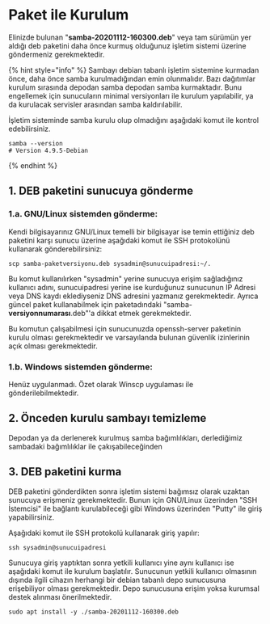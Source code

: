 # Paket ile Kurulum

Elinizde bulunan "**samba-20201112-160300.deb**" veya tam sürümün yer aldığı deb paketini daha önce kurmuş olduğunuz işletim sistemi üzerine göndermeniz gerekmektedir.

{% hint style="info" %}
Sambayı debian tabanlı işletim sistemine kurmadan önce, daha önce samba kurulmadığından emin olunmalıdır. Bazı dağıtımlar kurulum sırasında depodan samba depodan samba kurmaktadır. Bunu engellemek için sunucuların minimal versiyonları ile kurulum yapılabilir, ya da kurulacak servisler arasından samba kaldırılabilir.

İşletim sisteminde samba kurulu olup olmadığını aşağıdaki komut ile kontrol edebilirsiniz.

```text
samba --version
# Version 4.9.5-Debian
```
{% endhint %}

## 1. DEB paketini sunucuya gönderme

### 1.a. GNU/Linux sistemden gönderme:

Kendi bilgisayarınız GNU/Linux temelli bir bilgisayar ise temin ettiğiniz deb paketini karşı sunucu üzerine aşağıdaki komut ile SSH protokolünü kullanarak gönderebilirsiniz:

```text
scp samba-paketversiyonu.deb sysadmin@sunucuipadresi:~/.
```

Bu komut kullanılırken "sysadmin" yerine sunucuya erişim sağladığınız kullanıcı adını, sunucuipadresi yerine ise kurduğunuz sunucunun IP Adresi veya DNS kaydı eklediyseniz DNS adresini yazmanız gerekmektedir. Ayrıca güncel paket kullanabilmek için paketadındaki "samba-**versiyonnumarası**.deb"'a dikkat etmek gerekmektedir.

Bu komutun çalışabilmesi için sunucunuzda openssh-server paketinin kurulu olması gerekmektedir ve varsayılanda bulunan güvenlik izinlerinin açık olması gerekmektedir.

### 1.b. Windows sistemden gönderme:

Henüz uygulanmadı. Özet olarak Winscp uygulaması ile gönderilebilmektedir.

## 2. Önceden kurulu sambayı temizleme

Depodan ya da derlenerek kurulmuş samba bağımlılıkları, derlediğimiz sambadaki bağımlılıklar ile çakışabileceğinden 

## 3. DEB paketini kurma

DEB paketini gönderdikten sonra işletim sistemi bağımsız olarak uzaktan sunucuya erişmeniz gerekmektedir. Bunun için GNU/Linux üzerinden "SSH İstemcisi" ile bağlantı kurulabileceği gibi Windows üzerinden "Putty" ile giriş yapabilirsiniz.

Aşağıdaki komut ile SSH protokolü kullanarak giriş yapılır:

```text
ssh sysadmin@sunucuipadresi
```

Sunucuya giriş yaptıktan sonra yetkili kullanıcı yine aynı kullanıcı ise aşağıdaki komut ile kurulum başlatılır. Sunucunun yetkili kullanıcı olmasının dışında ilgili cihazın herhangi bir debian tabanlı depo sunucusuna erişebiliyor olması gerekmektedir. Depo sunucusuna erişim yoksa kurumsal destek alınması önerilmektedir.

```text
sudo apt install -y ./samba-20201112-160300.deb
```


